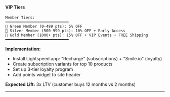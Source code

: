 #### VIP Tiers

```
Member Tiers:
━━━━━━━━━━━━━━━━━━━━━━━━━━━━
🌱 Green Member (0-499 pts): 5% OFF
🌿 Silver Member (500-999 pts): 10% OFF + Early Access
💚 Gold Member (1000+ pts): 15% OFF + VIP Events + FREE Shipping
━━━━━━━━━━━━━━━━━━━━━━━━━━━━
```

**Implementation:**

- Install Lightspeed app: "Recharge" (subscriptions) + "Smile.io" (loyalty)
- Create subscription variants for top 10 products
- Set up 3-tier loyalty program
- Add points widget to site header

**Expected Lift:** 3x LTV (customer buys 12 months vs 2 months)

---
